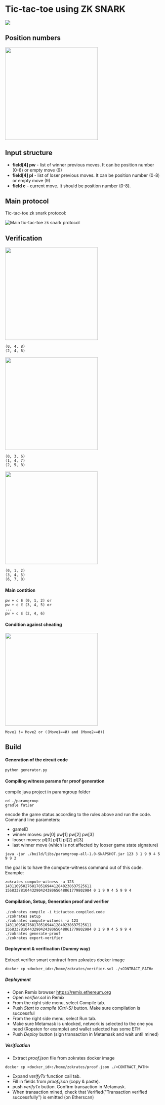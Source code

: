 # Tic-tac-toe using ZK SNARK

<img src="imgs/logo.png">

## Position numbers

<img height="300" src="imgs/position_numbers.png">

## Input structure

- **field[4] pw** - list of winner previous moves. It can be position number (0-8) or empty move (9)
- **field[4] pl** - list of loser previous moves. It can be position number (0-8) or empty move (9)
- **field c** - current move. It should be position number (0-8).

## Main protocol

Tic-tac-toe zk snark protocol:

![Main tic-tac-toe zk snark protocol](imgs/proto.png)

## Verification

<img height="300" src="imgs/diagonals.png">

```
(0, 4, 8)
(2, 4, 6)
```

<img height="300" src="imgs/vertical.png">

```
(0, 3, 6)
(1, 4, 7)
(2, 5, 8)
```

<img height="300" src="imgs/horizontal.png">

```
(0, 1, 2)
(3, 4, 5)
(6, 7, 8)
```

#### Main contition

```
pw + c ∈ (0, 1, 2) or
pw + c ∈ (3, 4, 5) or
...
pw + c ∈ (2, 4, 6)

```

#### Condition against cheating

<img height="300" src="imgs/cheat.png">

```
Move1 != Move2 or ((Move1==Ø) and (Move2==Ø))
```

## Build

#### Generation of the circuit code

```
python generator.py
```

#### Compiling witness params for proof generation

compile java project in paramgroup folder

```
cd ./paramgroup
gradle fatJar
```

encode the game status according to the rules above and run the code. Command line parameters:
 * gameID
 * winner moves: pw[0] pw[1] pw[2] pw[3]
 * looser moves: pl[0] pl[1] pl[2] pl[3]
 * last winner move (which is not affected by looser game state signature)

```
java -jar ./build/libs/paramgroup-all-1.0-SNAPSHOT.jar 123 3 1 9 9 4 5 9 9 2
```

the goal is to have the compute-witness command out of this code. Example:
```
zokrates compute-witness -a 123 143110950276817851694412848238637525611 156833781044329042438065648861779802984 0 1 9 9 4 5 9 9 4
```


#### Compilation, Setup, Generation proof and verifier

```
./zokrates compile -i tictactoe.compiled.code
./zokrates setup
./zokrates compute-witness -a 123 143110950276817851694412848238637525611 156833781044329042438065648861779802984 0 1 9 9 4 5 9 9 4
./zokrates generate-proof
./zokrates export-verifier
````

#### Deployment & verification (Dummy way)
Extract verifier smart contract from zokrates docker image
```
docker cp <docker_id>:/home/zokrates/verifier.sol ./<CONTRACT_PATH>
```
##### Deployment

* Open Remix browser https://remix.ethereum.org
* Open *verifier.sol* in Remix
* From the right side menu, select Compile tab.
* Push *Start to compile (Ctrl-S)* button. Make sure compilation is successful
* From the right side menu, select Run tab.
* Make sure Metamask is unlocked, network is selected to the one you need (Ropsten for example) and wallet selected has some ETH
* Push *Deploy* button (sign transaction in Metamask and wait until mined)

##### Verification

* Extract *proof.json* file from zokrates docker image
```
docker cp <docker_id>:/home/zokrates/proof.json ./<CONTRACT_PATH>
```
* Expand *verifyTx* function call tab.
* Fill in fields from *proof.json* (copy & paste).
* push *verifyTx* button. Confirm transaction in Metamask.
* When transaction mined, check that Verified("Transaction verified successfully") is emitted (on Etherscan)
